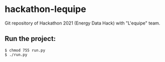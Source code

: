 # hackathon-lequipe
Git repository of Hackathon 2021 (Energy Data Hack) with "L'equipe" team.

## Run the project:

```
$ chmod 755 run.py
$ ./run.py
```
